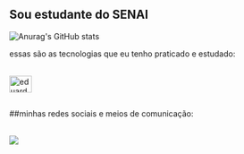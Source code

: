 ## Sou estudante do SENAI


![Anurag's GitHub stats](https://github-readme-stats.vercel.app/api?username=EduardoIsaiasdosSantos&show_icons=true&theme=tokyonight)

essas são as tecnologias que eu tenho praticado e estudado:

<div style="display: inline_block"><br>
<img align="center" alt="eduardo-js" height="30"
width="40"
<img src="https://cdn.jsdelivr.net/gh/devicons/devicon@latest/icons/python/python-original.svg" />
<div>          
 
##

##minhas redes sociais e meios de comunicação:
<div style="display: inline_block"><br>
 <a href = "ex.exemplo@gmail.com"><img src="https://img.shields.io/badge/-Gmail-%23333?style=for-the-badge&logo=gmail&logoColor=white&quot; target="_blank"></a>
  </div>
